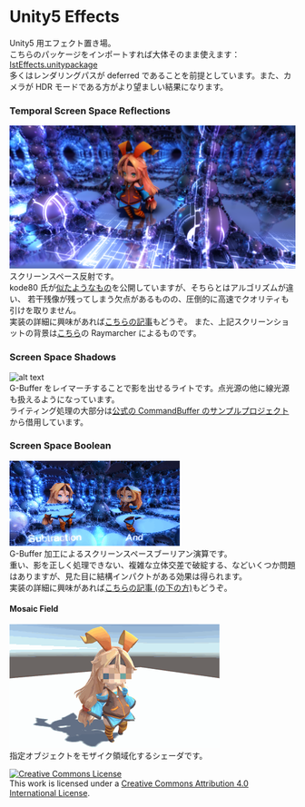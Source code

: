 Unity5 Effects
============

Unity5 用エフェクト置き場。  
こちらのパッケージをインポートすれば大体そのまま使えます：[IstEffects.unitypackage](https://github.com/i-saint/Unity5Effects/raw/master/Packages/IstEffects.unitypackage)  
多くはレンダリングパスが deferred であることを前提としています。また、カメラが HDR モードである方がより望ましい結果になります。

### Temporal Screen Space Reflections
![alt text](doc/ScreenSpaceReflections.png)  
スクリーンスペース反射です。  
kode80 氏が[似たようなもの](https://github.com/kode80/kode80SSR)を公開していますが、そちらとはアルゴリズムが違い、
若干残像が残ってしまう欠点があるものの、圧倒的に高速でクオリティも引けを取りません。  
実装の詳細に興味があれば[こちらの記事](http://i-saint.hatenablog.com/entry/2014/12/05/174706)もどうぞ。
また、上記スクリーンショットの背景は[こちら](https://github.com/i-saint/RaymarchingOnUnity5)の Raymarcher によるものです。

### Screen Space Shadows
![alt text](doc/ScreenSpaceShadows.gif)  
G-Buffer をレイマーチすることで影を出せるライトです。点光源の他に線光源も扱えるようになっています。  
ライティング処理の大部分は<a href="http://blogs.unity3d.com/2015/02/06/extending-unity-5-rendering-pipeline-command-buffers/">公式の CommandBuffer のサンプルプロジェクト</a>から借用しています。

### Screen Space Boolean
![alt text](doc/Boolean.gif)  
G-Buffer 加工によるスクリーンスペースブーリアン演算です。  
重い、影を正しく処理できない、複雑な立体交差で破綻する、などいくつか問題はありますが、見た目に結構インパクトがある効果は得られます。  
実装の詳細に興味があれば[こちらの記事 (の下の方)](http://i-saint.hatenablog.com/entry/2014/07/25/001608)もどうぞ。

#### Mosaic Field
![alt text](doc/mosaic.gif)  
指定オブジェクトをモザイク領域化するシェーダです。

<a rel="license" href="http://creativecommons.org/licenses/by/4.0/"><img alt="Creative Commons License" style="border-width:0" src="https://i.creativecommons.org/l/by/4.0/88x31.png" /></a><br />This work is licensed under a <a rel="license" href="http://creativecommons.org/licenses/by/4.0/">Creative Commons Attribution 4.0 International License</a>.
